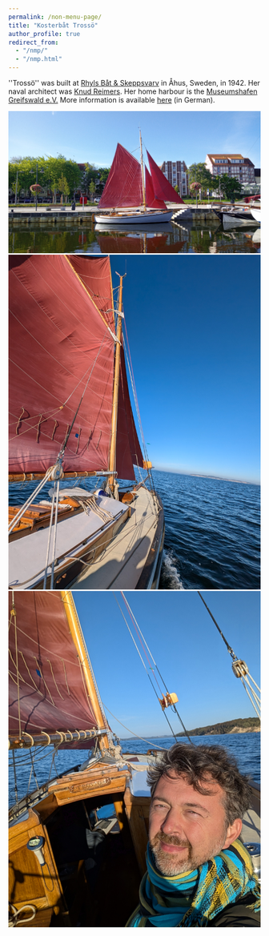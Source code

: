 ```yaml
---
permalink: /non-menu-page/
title: "Kosterbåt Trossö"
author_profile: true
redirect_from: 
  - "/nmp/"
  - "/nmp.html"
---
```


''Trossö'' was built at [Rhyls Båt & Skeppsvarv](https://digitaltmuseum.se/011014863986/ryhls-bat-och-skeppsvarv) in Åhus, Sweden, in 1942. Her naval architect was [Knud Reimers](https://en.wikipedia.org/wiki/Knud_Reimers). Her home harbour is the [Museumshafen Greifswald e.V.](https://museumshafen-greifswald.de/) More information is available [here](/files/trosso.pdf) (in German).

![Pic1](../images/pic1.jpg)![Pic1](../images/pic2.jpg)![Pic1](../images/pic3.jpg)